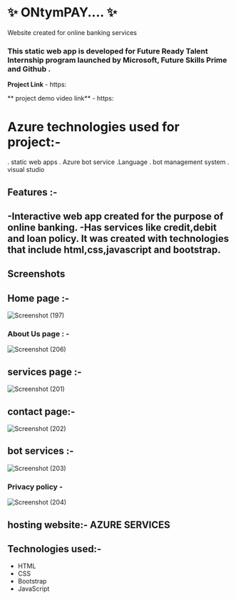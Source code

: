 # ✨ ONtymPAY.... ✨

Website created for online banking services

### This static web app is developed for  Future Ready Talent Internship program launched by Microsoft, Future Skills Prime and Github .


**Project Link** - https:



** project demo video link** - https:

# Azure technologies used for project:-
. static web apps
. Azure bot service
.Language
. bot management system
. visual studio



## Features :-

-Interactive web app created for the purpose of online banking.
-Has services like credit,debit and loan policy.
 It was created with technologies that include html,css,javascript and bootstrap.
- 

## Screenshots



## Home page :-

![Screenshot (197)](https://github.com/manideep238/ONtymPAY/assets/163558959/b9c751f3-c87c-4cd8-a2c9-f1fcc12665c6)

   

### About Us page : -

![Screenshot (206)](https://github.com/manideep238/ONtymPAY/assets/163558959/541a1040-7090-4c00-b00a-6ed1cf216bdf)


## services page :- 

![Screenshot (201)](https://github.com/manideep238/ONtymPAY/assets/163558959/e5d9ed84-c288-41ac-985d-3e94fe61189f)

## contact page:-

![Screenshot (202)](https://github.com/manideep238/ONtymPAY/assets/163558959/e044da56-6b75-4797-8693-5f58a1a122f7)


## bot services :-

![Screenshot (203)](https://github.com/manideep238/ONtymPAY/assets/163558959/00b06ed9-669b-4bfc-8e04-e3954f3af0c8)


### Privacy policy -

![Screenshot (204)](https://github.com/manideep238/ONtymPAY/assets/163558959/36f07beb-5e2c-4dee-b2e4-f014245319fe)


## hosting website:- AZURE SERVICES


## Technologies used:-
- HTML
- CSS
- Bootstrap
- JavaScript
